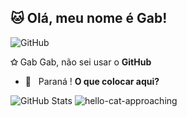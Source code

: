 ## 🐱 Olá, meu nome é <strong>Gab!</strong>

![GitHub](https://img.shields.io/badge/-GitHub-333333?style=flat&logo=github)

**✩** Gab Gab, não sei usar o **GitHub**
- 🌱 &nbsp; Paraná ! **O que colocar aqui?**

![GitHub Stats](https://github-readme-stats.vercel.app/api?username=gabmiau&show_icons=true)
![hello-cat-approaching](https://github.com/gabmiau/gabmiau/assets/142426464/38fc3199-8182-455b-8647-33dc30d35b01)
